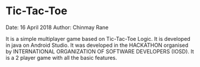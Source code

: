 # Tic-Tac-Toe

Date: 16 April 2018
Author: Chinmay Rane

It is a simple multiplayer game based on Tic-Tac-Toe Logic. It is developed in java on Android Studio. 
It was developed in the HACKATHON organised by INTERNATIONAL ORGANIZATION OF SOFTWARE DEVELOPERS (IOSD).
It is a 2 player game with all the basic features.
